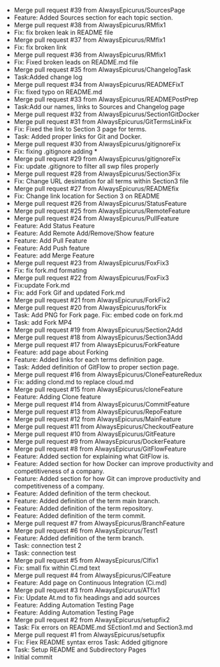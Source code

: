 - Merge pull request #39 from AlwaysEpicurus/SourcesPage
- Feature: Added Sources section for each topic section.
- Merge pull request #38 from AlwaysEpicurus/RMfix1
- Fix: fix broken leak in README file
- Merge pull request #37 from AlwaysEpicurus/RMfix1
- Fix: fix broken link
- Merge pull request #36 from AlwaysEpicurus/RMfix1
- Fix: Fixed broken leads on README.md file
- Merge pull request #35 from AlwaysEpicurus/ChangelogTask
- Task:Added change log
- Merge pull request #34 from AlwaysEpicurus/READMEFixT
- Fix: fixed typo on README.md
- Merge pull request #33 from AlwaysEpicurus/READMEPostPrep
- Task:Add our names, links to Sources and Changelog page
- Merge pull request #32 from AlwaysEpicurus/Section1GitDocker
- Merge pull request #31 from AlwaysEpicurus/GitTermsLinkFix
- Fix: Fixed the link to Section 3 page for terms.
- Task: Added proper links for Git and Docker.
- Merge pull request #30 from AlwaysEpicurus/gitignoreFix
- Fix: fixing .gitignore adding *
- Merge pull request #29 from AlwaysEpicurus/gitignoreFix
- Fix: update .gitignore to filter all swp files properly
- Merge pull request #28 from AlwaysEpicurus/Section3Fix
- Fix: Change URL desintation for all terms within Section3 file
- Merge pull request #27 from AlwaysEpicurus/READMEfix
- Fix: Change link location for Section 3 on README
- Merge pull request #26 from AlwaysEpicurus/StatusFeature
- Merge pull request #25 from AlwaysEpicurus/RemoteFeature
- Merge pull request #24 from AlwaysEpicurus/PullFeature
- Feature: Add Status Feature
- Feature: Add Remote Add/Remove/Show feature
- Feature: Add Pull Feature
- Feature: Add Push feature
- Feature: add Merge Feature
- Merge pull request #23 from AlwaysEpicurus/FoxFix3
- Fix: fix fork.md formating
- Merge pull request #22 from AlwaysEpicurus/FoxFix3
- Fix:update Fork.md
- Fix: add Fork Gif and updated Fork.md
- Merge pull request #21 from AlwaysEpicurus/ForkFix2
- Merge pull request #20 from AlwaysEpicurus/forkFix
- Task: Add PNG for Fork page. Fix: embed code on fork.md
- Task: add Fork MP4
- Merge pull request #19 from AlwaysEpicurus/Section2Add
- Merge pull request #18 from AlwaysEpicurus/Section3Add
- Merge pull request #17 from AlwaysEpicurus/ForkFeature
- Feature: add page about Forking
- Feature: Added links for each terms definition page.
- Task: Added definition of GitFlow to proper section page.
- Merge pull request #16 from AlwaysEpicurus/CloneFeatureRedux
- Fix: adding clond.md to replace cloud.md
- Merge pull request #15 from AlwaysEpicurus/cloneFeature
- Feature: Adding Clone feature
- Merge pull request #14 from AlwaysEpicurus/CommitFeature
- Merge pull request #13 from AlwaysEpicurus/RepoFeature
- Merge pull request #12 from AlwaysEpicurus/MainFeature
- Merge pull request #11 from AlwaysEpicurus/CheckoutFeature
- Merge pull request #10 from AlwaysEpicurus/GitFeature
- Merge pull request #9 from AlwaysEpicurus/DockerFeature
- Merge pull request #8 from AlwaysEpicurus/GitFlowFeature
- Feature: Added section for explaining what GitFlow is.
- Feature: Added section for how Docker can improve productivity and competitiveness of a company.
- Feature: Added section for how Git can improve productivity and competitiveness of a company.
- Feature: Added definition of the term checkout.
- Feature: Added definition of the term main branch.
- Feature: Added definition of the term repository.
- Feature: Added definition of the term commit.
- Merge pull request #7 from AlwaysEpicurus/BranchFeature
- Merge pull request #6 from AlwaysEpicurus/Test1
- Feature: Added definition of the term branch.
- Task: connection test 2
- Task: connection test
- Merge pull request #5 from AlwaysEpicurus/CIfix1
- Fix: small fix within CI.md text
- Merge pull request #4 from AlwaysEpicurus/CIFeature
- Feature: Add page on Continuous Integration (Ci.md)
- Merge pull request #3 from AlwaysEpicurus/ATfix1
- Fix: Update At.md to fix headings and add sources
- Feature: Adding Automation Testing Page
- Feature: Adding Automation Testing Page
- Merge pull request #2 from AlwaysEpicurus/setupfix2
- Task: Fix errors on README.md SEction1.md and Section3.md
- Merge pull request #1 from AlwaysEpicurus/setupfix
- Fix: Fiex README syntax erros Task: Added gitignore
- Task: Setup README and Subdirectory Pages
- Initial commit
